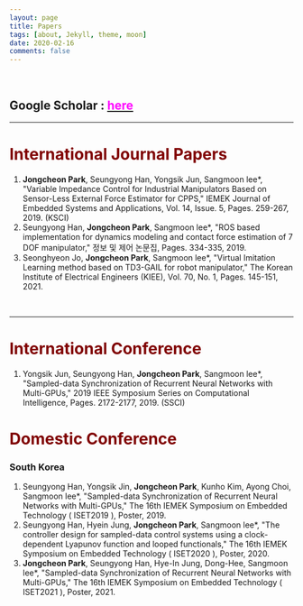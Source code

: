 ```yaml
---
layout: page
title: Papers
tags: [about, Jekyll, theme, moon]
date: 2020-02-16
comments: false
---
```

<br>

## Google Scholar : [<span style="color:Fuchsia">here</span>](https://scholar.google.com/citations?user=zSzvEmkAAAAJ&hl=ko&authuser=2)

---

# <span style="color:#800000">International Journal Papers</span>

1. **Jongcheon Park**, Seungyong Han, Yongsik Jun, Sangmoon lee*, "Variable Impedance Control for Industrial Manipulators Based on Sensor-Less External Force Estimator for CPPS," IEMEK Journal of Embedded Systems and Applications, Vol. 14, Issue. 5, Pages. 259-267, 2019. (KSCI)
2. Seungyong Han, **Jongcheon Park**, Sangmoon lee*, "ROS based implementation for dynamics modeling and contact force estimation of 7 DOF manipulator," 정보 및 제어 논문집, Pages. 334-335, 2019.
3. Seonghyeon Jo, **Jongcheon Park**, Sangmoon lee*, "Virtual Imitation Learning method based on TD3-GAIL for robot manipulator," The Korean Institute of Electrical Engineers (KIEE), Vol. 70, No. 1, Pages. 145-151, 2021.

<br>

---

# <span style="color:#800000">International Conference</span>
1.  Yongsik Jun, Seungyong Han, **Jongcheon Park**, Sangmoon lee*, "Sampled-data Synchronization of Recurrent Neural Networks with Multi-GPUs," 2019 IEEE Symposium Series on Computational Intelligence, Pages. 2172-2177, 2019. (SSCI)

# <span style="color:#800000">Domestic Conference</span>
### South Korea
1. Seungyong Han, Yongsik Jin, **Jongcheon Park**, Kunho Kim, Ayong Choi, Sangmoon lee*, "Sampled-data Synchronization of Recurrent Neural Networks with Multi-GPUs," The 16th IEMEK Symposium on Embedded Technology ( ISET2019 ), Poster, 2019.
2. Seungyong Han, Hyein Jung, **Jongcheon Park**, Sangmoon lee*, "The controller design for sampled-data control systems using a clock-dependent Lyapunov function and looped functionals," The 16th IEMEK Symposium on Embedded Technology ( ISET2020 ), Poster, 2020.
3. **Jongcheon Park**, Seungyong Han, Hye-In Jung, Dong-Hee, Sangmoon lee*, "Sampled-data Synchronization of Recurrent Neural Networks with Multi-GPUs," The 16th IEMEK Symposium on Embedded Technology ( ISET2021 ), Poster, 2021.


<br>
